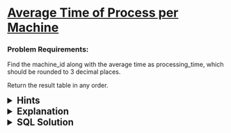 # [Average Time of Process per Machine](https://leetcode.com/problems/average-time-of-process-per-machine/description/?envType=study-plan-v2&envId=top-sql-50)

### Problem Requirements:

Find the machine_id along with the average time as processing_time, which should be rounded to 3 decimal places.

Return the result table in any order.

<details>
<summary style="font-size:1.3rem;"> <strong>Hints</strong> </summary> 

<details>
      <summary>Hint#1</summary>
      <p> Can you multiply timestamp with <code>-1</code> when activity is start </p>
</details>
<details>
      <summary>Hint#2</summary>
      <p>Try it using <code> CASE</code> statement.</p>
</details>
<details>
      <summary>Hint#3</summary>
      <p>SQL has a <code>ROUND(number, decimals)</code> function which rounds a number to a specified number of decimal places. </p>
</details>
<details>
      <summary>Hint#4</summary>
      <p>SQL has an aggregation function called <code>COUNT(expression)</code> which count all the rows that satisfy a specified condition</p>
</details>
<details>
      <summary>Hint#5</summary>
      <p>SQL has an aggregation function called <code>SUM(expression)</code> which calculate the sum of values in a set</p>
</details>

</details>

<details>
<summary style="font-size:1.3rem;"> <strong>Explanation</strong> </summary>

Let's rephrase the problem statement to make our life easier.
<br>
For every <code>machine</code> evaluate the following 

$$
round( \frac{(timestamp_{end}) - sum(timestamp_{start})}{count(process)} , 3)
$$

<br>
The easiest way is to solve this problem is to use aggregation functions.
<br>
<br>
First we need to calculate the time of all process , we need to sum
<code>end_time - start_time</code> , with the help of <code>CASE</code> statement we can negate start_time then add the result to the time using <code> SUM()</code> function.
<br>
<br>
Second we want to <code>COUNT</code> the number of process , we can use <code>COUNT()</code>  function but we should divide it with <code>2</code> because every process has start_time and end_time so it will be calculated twice.
<br>
<br>
Finally, divide the<code>time</code> with the <code> number of process</code> then <code>ROUND</code> the result to 3 decimal places using <code>ROUND(number , decimals)</code> function.

</details>

<details>
<summary style="font-size:1.3rem"><strong> SQL Solution</strong> </summary> 


```sql
SELECT 
  machine_id, 
  ROUND(
    SUM(
      CASE WHEN activity_type = 'start' THEN timestamp *-1 ELSE timestamp END
    )/(
      COUNT(process_id)/ 2
    ), 
    3
  ) AS processing_time 
FROM 
  Activity 
GROUP BY 
  ac.machine_id
```

</details>
